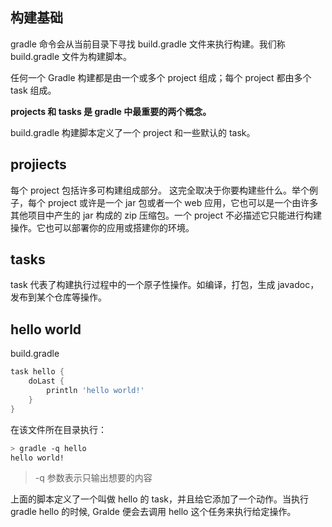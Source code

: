## 构建基础

gradle 命令会从当前目录下寻找 build.gradle 文件来执行构建。我们称 build.gradle 文件为构建脚本。

任何一个 Gradle 构建都是由一个或多个 project 组成；每个 project 都由多个 task 组成。

**projects 和 tasks 是 gradle 中最重要的两个概念。**

build.gradle 构建脚本定义了一个 project 和一些默认的 task。

## projiects
每个 project 包括许多可构建组成部分。 这完全取决于你要构建些什么。举个例子，每个 project 或许是一个 jar 包或者一个 web 应用，它也可以是一个由许多其他项目中产生的 jar 构成的 zip 压缩包。一个 project 不必描述它只能进行构建操作。它也可以部署你的应用或搭建你的环境。

## tasks
 task 代表了构建执行过程中的一个原子性操作。如编译，打包，生成 javadoc，发布到某个仓库等操作。

## hello world

build.gradle

```gradle
task hello {
    doLast {
        println 'hello world!'
    }
}
```

在该文件所在目录执行：

```sh
> gradle -q hello
hello world!
```
> -q 参数表示只输出想要的内容

上面的脚本定义了一个叫做 hello 的 task，并且给它添加了一个动作。当执行 gradle hello 的时候, Gralde 便会去调用 hello 这个任务来执行给定操作。

[](https://www.cnblogs.com/mooreliu/p/4849898.html)